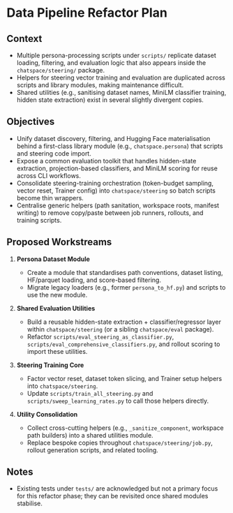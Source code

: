 # Data Pipeline Refactor Plan

## Context
- Multiple persona-processing scripts under `scripts/` replicate dataset loading, filtering, and evaluation logic that also appears inside the `chatspace/steering/` package.
- Helpers for steering vector training and evaluation are duplicated across scripts and library modules, making maintenance difficult.
- Shared utilities (e.g., sanitising dataset names, MiniLM classifier training, hidden state extraction) exist in several slightly divergent copies.

## Objectives
- Unify dataset discovery, filtering, and Hugging Face materialisation behind a first-class library module (e.g., `chatspace.persona`) that scripts and steering code import.
- Expose a common evaluation toolkit that handles hidden-state extraction, projection-based classifiers, and MiniLM scoring for reuse across CLI workflows.
- Consolidate steering-training orchestration (token-budget sampling, vector reset, Trainer config) into `chatspace/steering` so batch scripts become thin wrappers.
- Centralise generic helpers (path sanitation, workspace roots, manifest writing) to remove copy/paste between job runners, rollouts, and training scripts.

## Proposed Workstreams
1. **Persona Dataset Module**
   - Create a module that standardises path conventions, dataset listing, HF/parquet loading, and score-based filtering.
   - Migrate legacy loaders (e.g., former `persona_to_hf.py`) and scripts to use the new module.

2. **Shared Evaluation Utilities**
   - Build a reusable hidden-state extraction + classifier/regressor layer within `chatspace/steering` (or a sibling `chatspace/eval` package).
   - Refactor `scripts/eval_steering_as_classifier.py`, `scripts/eval_comprehensive_classifiers.py`, and rollout scoring to import these utilities.

3. **Steering Training Core**
   - Factor vector reset, dataset token slicing, and Trainer setup helpers into `chatspace/steering`.
   - Update `scripts/train_all_steering.py` and `scripts/sweep_learning_rates.py` to call those helpers directly.

4. **Utility Consolidation**
   - Collect cross-cutting helpers (e.g., `_sanitize_component`, workspace path builders) into a shared utilities module.
   - Replace bespoke copies throughout `chatspace/steering/job.py`, rollout generation scripts, and related tooling.

## Notes
- Existing tests under `tests/` are acknowledged but not a primary focus for this refactor phase; they can be revisited once shared modules stabilise.
